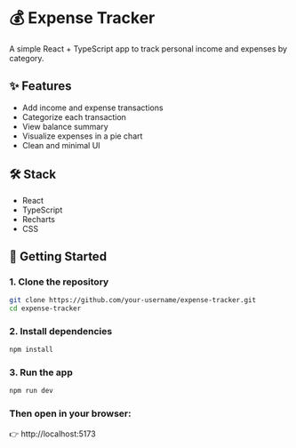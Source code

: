 # 💰 Expense Tracker

A simple React + TypeScript app to track personal income and expenses by category.

## ✨ Features

- Add income and expense transactions
- Categorize each transaction
- View balance summary
- Visualize expenses in a pie chart
- Clean and minimal UI

## 🛠 Stack

- React
- TypeScript
- Recharts
- CSS

## 🚀 Getting Started

### 1. Clone the repository

```bash
git clone https://github.com/your-username/expense-tracker.git
cd expense-tracker
```

### 2. Install dependencies

```bash
npm install
```

###  3. Run the app
```bash
npm run dev
```

### Then open in your browser:
👉 http://localhost:5173
